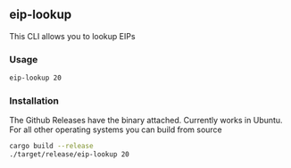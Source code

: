 ## eip-lookup

This CLI allows you to lookup EIPs

### Usage

```bash
eip-lookup 20
```

### Installation
The Github Releases have the binary attached. Currently works in Ubuntu. For all other operating systems you can build from source

```bash
cargo build --release
./target/release/eip-lookup 20
```